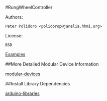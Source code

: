 #RungWheelController

Authors:

    Peter Polidoro <polidorop@janelia.hhmi.org>

License:

    BSD

[Examples](./examples)

##More Detailed Modular Device Information

[modular-devices](https://github.com/janelia-modular-devices/modular-devices)

##Install Library Dependencies

[arduino-libraries](https://github.com/janelia-arduino/arduino-libraries)
